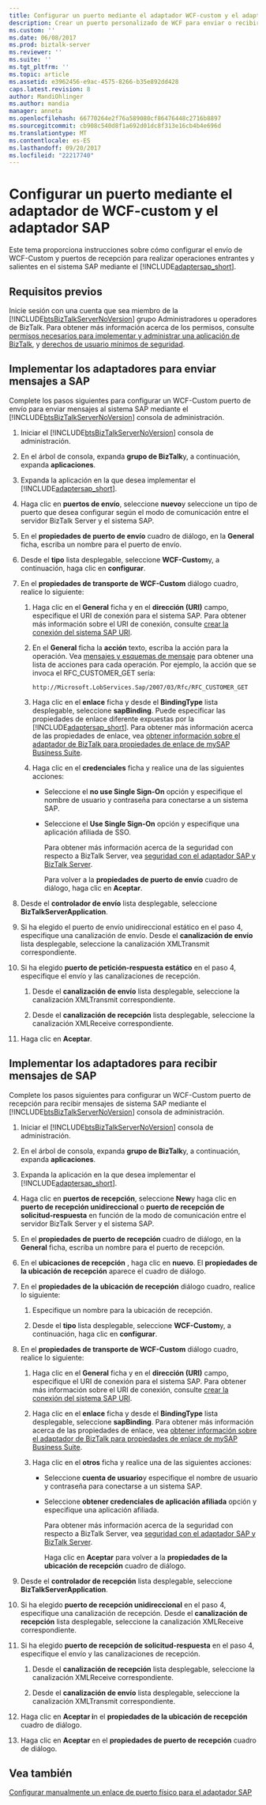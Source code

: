 ```yaml
---
title: Configurar un puerto mediante el adaptador WCF-custom y el adaptador SAP en BizTalk | Documentos de Microsoft
description: Crear un puerto personalizado de WCF para enviar o recibir mensajes de SAP mediante el adaptador de mySAP en el módulo de adaptador de BizTalk (BAP)
ms.custom: ''
ms.date: 06/08/2017
ms.prod: biztalk-server
ms.reviewer: ''
ms.suite: ''
ms.tgt_pltfrm: ''
ms.topic: article
ms.assetid: e3962456-e9ac-4575-8266-b35e892dd428
caps.latest.revision: 8
author: MandiOhlinger
ms.author: mandia
manager: anneta
ms.openlocfilehash: 66770264e2f76a589080cf86476448c2716b8897
ms.sourcegitcommit: cb908c540d8f1a692d01dc8f313e16cb4b4e696d
ms.translationtype: MT
ms.contentlocale: es-ES
ms.lasthandoff: 09/20/2017
ms.locfileid: "22217740"
---
```

# <a name="configure-a-port-using-the-wcf-custom-adapter-and-sap-adapter"></a>Configurar un puerto mediante el adaptador de WCF-custom y el adaptador SAP
Este tema proporciona instrucciones sobre cómo configurar el envío de WCF-Custom y puertos de recepción para realizar operaciones entrantes y salientes en el sistema SAP mediante el [!INCLUDE[adaptersap_short](../../includes/adaptersap-short-md.md)].  
  
## <a name="prerequisites"></a>Requisitos previos  
Inicie sesión con una cuenta que sea miembro de la [!INCLUDE[btsBizTalkServerNoVersion](../../includes/btsbiztalkservernoversion-md.md)] grupo Administradores u operadores de BizTalk. Para obtener más información acerca de los permisos, consulte [permisos necesarios para implementar y administrar una aplicación de BizTalk](../../core/permissions-required-for-deploying-and-managing-a-biztalk-application.md), y [derechos de usuario mínimos de seguridad](../../core/minimum-security-user-rights.md). 
  
## <a name="deploy-adapters-to-send-messages-to-sap"></a>Implementar los adaptadores para enviar mensajes a SAP  
Complete los pasos siguientes para configurar un WCF-Custom puerto de envío para enviar mensajes al sistema SAP mediante el [!INCLUDE[btsBizTalkServerNoVersion](../../includes/btsbiztalkservernoversion-md.md)] consola de administración.  
  
1.  Iniciar el [!INCLUDE[btsBizTalkServerNoVersion](../../includes/btsbiztalkservernoversion-md.md)] consola de administración.  
  
2.  En el árbol de consola, expanda **grupo de BizTalk**y, a continuación, expanda **aplicaciones**.  
  
3.  Expanda la aplicación en la que desea implementar el [!INCLUDE[adaptersap_short](../../includes/adaptersap-short-md.md)].  
  
4.  Haga clic en **puertos de envío**, seleccione **nuevo**y seleccione un tipo de puerto que desea configurar según el modo de comunicación entre el servidor BizTalk Server y el sistema SAP.  
  
5.  En el **propiedades de puerto de envío** cuadro de diálogo, en la **General** ficha, escriba un nombre para el puerto de envío.  
  
6.  Desde el **tipo** lista desplegable, seleccione **WCF-Custom**y, a continuación, haga clic en **configurar**.  
  
7.  En el **propiedades de transporte de WCF-Custom** diálogo cuadro, realice lo siguiente:  
  
    1.  Haga clic en el **General** ficha y en el **dirección (URI)** campo, especifique el URI de conexión para el sistema SAP. Para obtener más información sobre el URI de conexión, consulte [crear la conexión del sistema SAP URI](../../adapters-and-accelerators/adapter-sap/create-the-sap-system-connection-uri.md).  
  
    2.  En el **General** ficha la **acción** texto, escriba la acción para la operación. Vea [mensajes y esquemas de mensaje](messages-and-message-schemas-for-biztalk-adapter-for-mysap-business-suite.md) para obtener una lista de acciones para cada operación. Por ejemplo, la acción que se invoca el RFC_CUSTOMER_GET sería:  
  
        ```  
        http://Microsoft.LobServices.Sap/2007/03/Rfc/RFC_CUSTOMER_GET  
        ```  
  
    3.  Haga clic en el **enlace** ficha y desde el **BindingType** lista desplegable, seleccione **sapBinding**. Puede especificar las propiedades de enlace diferente expuestas por la [!INCLUDE[adaptersap_short](../../includes/adaptersap-short-md.md)]. Para obtener más información acerca de las propiedades de enlace, vea [obtener información sobre el adaptador de BizTalk para propiedades de enlace de mySAP Business Suite](../../adapters-and-accelerators/adapter-sap/read-about-biztalk-adapter-for-mysap-business-suite-binding-properties.md).  
  
    4.  Haga clic en el **credenciales** ficha y realice una de las siguientes acciones:  
  
        -   Seleccione el **no use Single Sign-On** opción y especifique el nombre de usuario y contraseña para conectarse a un sistema SAP.  
  
        -   Seleccione el **Use Single Sign-On** opción y especifique una aplicación afiliada de SSO.  
  
             Para obtener más información acerca de la seguridad con respecto a BizTalk Server, vea [seguridad con el adaptador SAP y BizTalk Server](../../adapters-and-accelerators/adapter-sap/security-with-the-sap-adapter-and-biztalk-server.md).
  
             Para volver a la **propiedades de puerto de envío** cuadro de diálogo, haga clic en **Aceptar**.  
  
8.  Desde el **controlador de envío** lista desplegable, seleccione **BizTalkServerApplication**.  
  
9. Si ha elegido el puerto de envío unidireccional estático en el paso 4, especifique una canalización de envío. Desde el **canalización de envío** lista desplegable, seleccione la canalización XMLTransmit correspondiente.  
  
10. Si ha elegido **puerto de petición-respuesta estático** en el paso 4, especifique el envío y las canalizaciones de recepción.  
  
    1.  Desde el **canalización de envío** lista desplegable, seleccione la canalización XMLTransmit correspondiente.  
  
    2.  Desde el **canalización de recepción** lista desplegable, seleccione la canalización XMLReceive correspondiente.  
  
11. Haga clic en **Aceptar**.  
  
## <a name="deploy-adapters-to-receive-messages-from-sap"></a>Implementar los adaptadores para recibir mensajes de SAP
Complete los pasos siguientes para configurar un WCF-Custom puerto de recepción para recibir mensajes de sistema SAP mediante el [!INCLUDE[btsBizTalkServerNoVersion](../../includes/btsbiztalkservernoversion-md.md)] consola de administración.  
  
1.  Iniciar el [!INCLUDE[btsBizTalkServerNoVersion](../../includes/btsbiztalkservernoversion-md.md)] consola de administración.  
  
2.  En el árbol de consola, expanda **grupo de BizTalk**y, a continuación, expanda **aplicaciones**.  
  
3.  Expanda la aplicación en la que desea implementar el [!INCLUDE[adaptersap_short](../../includes/adaptersap-short-md.md)].  
  
4.  Haga clic en **puertos de recepción**, seleccione **New**y haga clic en **puerto de recepción unidireccional** o **puerto de recepción de solicitud-respuesta** en función de la modo de comunicación entre el servidor BizTalk Server y el sistema SAP.  
  
5.  En el **propiedades de puerto de recepción** cuadro de diálogo, en la **General** ficha, escriba un nombre para el puerto de recepción.  
  
6.  En el **ubicaciones de recepción** , haga clic en **nuevo**. El **propiedades de la ubicación de recepción** aparece el cuadro de diálogo.  
  
7.  En el **propiedades de la ubicación de recepción** diálogo cuadro, realice lo siguiente:  
  
    1.  Especifique un nombre para la ubicación de recepción.  
  
    2.  Desde el **tipo** lista desplegable, seleccione **WCF-Custom**y, a continuación, haga clic en **configurar**.  
  
8.  En el **propiedades de transporte de WCF-Custom** diálogo cuadro, realice lo siguiente:  
  
    1.  Haga clic en el **General** ficha y en el **dirección (URI)** campo, especifique el URI de conexión para el sistema SAP. Para obtener más información sobre el URI de conexión, consulte [crear la conexión del sistema SAP URI](../../adapters-and-accelerators/adapter-sap/create-the-sap-system-connection-uri.md).  
  
    2.  Haga clic en el **enlace** ficha y desde el **BindingType** lista desplegable, seleccione **sapBinding**. Para obtener más información acerca de las propiedades de enlace, vea [obtener información sobre el adaptador de BizTalk para propiedades de enlace de mySAP Business Suite](../../adapters-and-accelerators/adapter-sap/read-about-biztalk-adapter-for-mysap-business-suite-binding-properties.md).  
  
    3.  Haga clic en el **otros** ficha y realice una de las siguientes acciones:  
  
        -   Seleccione **cuenta de usuario**y especifique el nombre de usuario y contraseña para conectarse a un sistema SAP.  
  
        -   Seleccione **obtener credenciales de aplicación afiliada** opción y especifique una aplicación afiliada.  
  
             Para obtener más información acerca de la seguridad con respecto a BizTalk Server, vea [seguridad con el adaptador SAP y BizTalk Server](../../adapters-and-accelerators/adapter-sap/security-with-the-sap-adapter-and-biztalk-server.md).
  
             Haga clic en **Aceptar** para volver a la **propiedades de la ubicación de recepción** cuadro de diálogo.  
  
9. Desde el **controlador de recepción** lista desplegable, seleccione **BizTalkServerApplication**.  
  
10. Si ha elegido **puerto de recepción unidireccional** en el paso 4, especifique una canalización de recepción. Desde el **canalización de recepción** lista desplegable, seleccione la canalización XMLReceive correspondiente.  
  
11. Si ha elegido **puerto de recepción de solicitud-respuesta** en el paso 4, especifique el envío y las canalizaciones de recepción.  
  
    1.  Desde el **canalización de recepción** lista desplegable, seleccione la canalización XMLReceive correspondiente.  
  
    2.  Desde el **canalización de envío** lista desplegable, seleccione la canalización XMLTransmit correspondiente.  
  
12. Haga clic en **Aceptar i**n el **propiedades de la ubicación de recepción** cuadro de diálogo.  
  
13. Haga clic en **Aceptar** en el **propiedades de puerto de recepción** cuadro de diálogo.  
  
## <a name="see-also"></a>Vea también  
[Configurar manualmente un enlace de puerto físico para el adaptador SAP](../../adapters-and-accelerators/adapter-sap/manually-configure-a-physical-port-binding-to-the-sap-adapter.md)